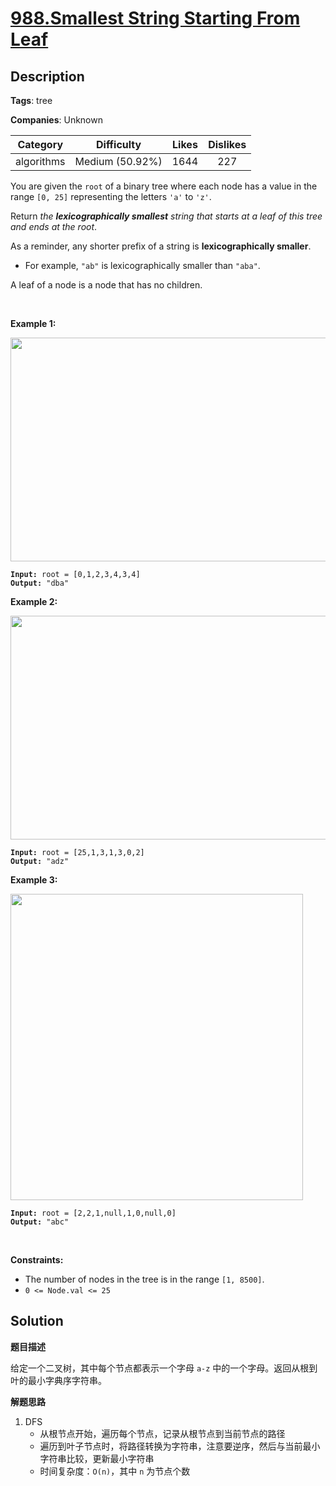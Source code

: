# [988.Smallest String Starting From Leaf](https://leetcode.com/problems/smallest-string-starting-from-leaf/description/)

## Description

**Tags**: tree

**Companies**: Unknown

|  Category  |   Difficulty    | Likes | Dislikes |
| :--------: | :-------------: | :---: | :------: |
| algorithms | Medium (50.92%) | 1644  |   227    |

<p>You are given the <code>root</code> of a binary tree where each node has a value in the range <code>[0, 25]</code> representing the letters <code>&#39;a&#39;</code> to <code>&#39;z&#39;</code>.</p>
<p>Return <em>the <strong>lexicographically smallest</strong> string that starts at a leaf of this tree and ends at the root</em>.</p>
<p>As a reminder, any shorter prefix of a string is <strong>lexicographically smaller</strong>.</p>
<ul>
  <li>For example, <code>&quot;ab&quot;</code> is lexicographically smaller than <code>&quot;aba&quot;</code>.</li>
</ul>
<p>A leaf of a node is a node that has no children.</p>
<p>&nbsp;</p>
<p><strong class="example">Example 1:</strong></p>
<img alt="" src="https://assets.leetcode.com/uploads/2019/01/30/tree1.png" style="width: 534px; height: 358px;" />
<pre><code><strong>Input:</strong> root = [0,1,2,3,4,3,4]
<strong>Output:</strong> &quot;dba&quot;</code></pre>
<p><strong class="example">Example 2:</strong></p>
<img alt="" src="https://assets.leetcode.com/uploads/2019/01/30/tree2.png" style="width: 534px; height: 358px;" />
<pre><code><strong>Input:</strong> root = [25,1,3,1,3,0,2]
<strong>Output:</strong> &quot;adz&quot;</code></pre>
<p><strong class="example">Example 3:</strong></p>
<img alt="" src="https://assets.leetcode.com/uploads/2019/02/01/tree3.png" style="height: 490px; width: 468px;" />
<pre><code><strong>Input:</strong> root = [2,2,1,null,1,0,null,0]
<strong>Output:</strong> &quot;abc&quot;</code></pre>
<p>&nbsp;</p>
<p><strong>Constraints:</strong></p>
<ul>
  <li>The number of nodes in the tree is in the range <code>[1, 8500]</code>.</li>
  <li><code>0 &lt;= Node.val &lt;= 25</code></li>
</ul>

## Solution

**题目描述**

给定一个二叉树，其中每个节点都表示一个字母 `a-z` 中的一个字母。返回从根到叶的最小字典序字符串。

**解题思路**

1. DFS
   - 从根节点开始，遍历每个节点，记录从根节点到当前节点的路径
   - 遍历到叶子节点时，将路径转换为字符串，注意要逆序，然后与当前最小字符串比较，更新最小字符串
   - 时间复杂度：`O(n)`，其中 `n` 为节点个数
